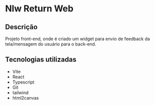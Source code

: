 # Nlw Return Web

## Descrição
Projeto front-end, onde é criado um widget para envio de feedback da tela/mensagem do usuário para o back-end.

## Tecnologias utilizadas
- Vite
- React
- Typescript
- Git
- tailwind
- html2canvas

